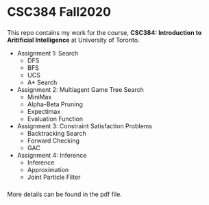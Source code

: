 # CSC384 Fall2020
### 
This repo contains my work for the course, **CSC384: Introduction to Aritificial Intelligence** at University of Toronto. <br />
- Assignment 1: Search
  - DFS
  - BFS
  - UCS
  - A* Search 
- Assignment 2: Multiagent Game Tree Search
  - MiniMax
  - Alpha-Beta Pruning
  - Expectimax
  - Evaluation Function
- Assignment 3: Constraint Satisfaction Problems
  - Backtracking Search
  - Forward Checking
  - GAC
- Assignment 4: Inference
  - Inference
  - Approximation
  - Joint Particle Filter
###
More details can be found in the pdf file.  
